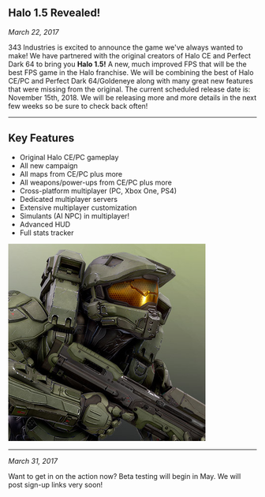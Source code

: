 ## Halo 1.5 Revealed!

_March 22, 2017_

343 Industries is excited to announce the game we've always wanted to make! We have partnered with the original creators of Halo CE and Perfect Dark 64 to bring you **Halo 1.5!** A new, much improved FPS that will be the best FPS game in the Halo franchise. We will be combining the best of Halo CE/PC and Perfect Dark 64/Goldeneye along with many great new features that were missing from the original. The current scheduled release date is: November 15th, 2018. We will be releasing more and more details in the next few weeks so be sure to check back often!

<hr>

<h2> Key Features </h2>
<div id="features">
	<ul>
		<li>Original Halo CE/PC gameplay</li>
		<li>All new campaign</li>
		<li>All maps from CE/PC plus more</li>
		<li>All weapons/power-ups from CE/PC plus more</li>
		<li>Cross-platform multiplayer (PC, Xbox One, PS4)</li>
		<li>Dedicated multiplayer servers</li>
		<li>Extensive multiplayer customization</li>
		<li>Simulants (AI NPC) in multiplayer!</li>
		<li>Advanced HUD</li>
		<li>Full stats tracker</li>
	</ul>
</div>
<div id="sidepic">
	<img src="/images/mc.jpg">
</div>

<hr>



_March 31, 2017_

Want to get in on the action now? Beta testing will begin in May. We will post sign-up links very soon!